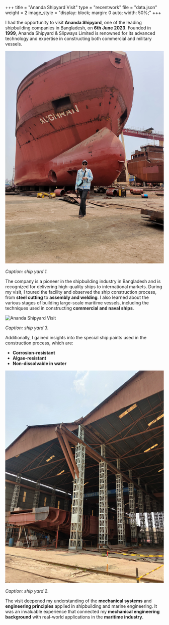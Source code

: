 +++
title = "Ananda Shipyard Visit"
type = "recentwork"
file = "data.json"
weight = 2
image_style = "display: block; margin: 0 auto; width: 50%;"
+++

I had the opportunity to visit **Ananda Shipyard**, one of the leading shipbuilding companies in Bangladesh, on **6th June 2023**. Founded in **1999**, Ananda Shipyard & Slipways Limited is renowned for its advanced technology and expertise in constructing both commercial and military vessels.

![Ananda Shipyard Visit](/images/ananda_shipyard_2.jpeg)

*Caption: ship yard 1.*

The company is a pioneer in the shipbuilding industry in Bangladesh and is recognized for delivering high-quality ships to international markets. During my visit, I toured the facility and observed the ship construction process, from **steel cutting** to **assembly and welding**. I also learned about the various stages of building large-scale maritime vessels, including the techniques used in constructing **commercial and naval ships**.

![Ananda Shipyard Visit](/images/ananda_shipyard_3.jpeg)

*Caption: ship yard 3.*

Additionally, I gained insights into the special ship paints used in the construction process, which are:
- **Corrosion-resistant**
- **Algae-resistant**
- **Non-dissolvable in water**

![Ananda Shipyard Visit](/images/ananda_shipyard_4.jpeg)

*Caption: ship yard 2.*

The visit deepened my understanding of the **mechanical systems** and **engineering principles** applied in shipbuilding and marine engineering. It was an invaluable experience that connected my **mechanical engineering background** with real-world applications in the **maritime industry**.
